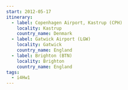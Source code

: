```yaml
---
start: 2012-05-17
itinerary:
  - label: Copenhagen Airport, Kastrup (CPH)
    locality: Kastrup
    country_name: Denmark
  - label: Gatwick Airport (LGW)
    locality: Gatwick
    country_name: England
  - label: Brighton (BTN)
    locality: Brighton
    country_name: England
tags:
  - i4Hw1
---
```

